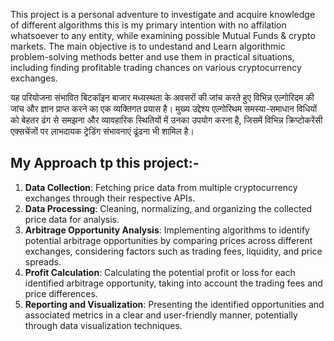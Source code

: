This project is a personal adventure to investigate and acquire knowledge of different algorithms this is my primary intention with no affilation whatsoever to any entity, while examining possible Mutual Funds & crypto markets. The main objective is to undestand and Learn algorithmic problem-solving methods better and use them in practical situations, including finding profitable trading chances on various cryptocurrency exchanges.

यह परियोजना संभावित बिटकॉइन बाजार मध्यस्थता के अवसरों की जांच करते हुए विभिन्न एल्गोरिदम की जांच और ज्ञान प्राप्त करने का एक व्यक्तिगत प्रयास है। मुख्य उद्देश्य एल्गोरिथम समस्या-समाधान विधियों को बेहतर ढंग से समझना और व्यावहारिक स्थितियों में उनका उपयोग करना है, जिसमें विभिन्न क्रिप्टोकरेंसी एक्सचेंजों पर लाभदायक ट्रेडिंग संभावनाएं ढूंढना भी शामिल है।

## My Approach tp this project:- 

1. **Data Collection**: Fetching price data from multiple cryptocurrency exchanges through their respective APIs.
2. **Data Processing**: Cleaning, normalizing, and organizing the collected price data for analysis.
3. **Arbitrage Opportunity Analysis**: Implementing algorithms to identify potential arbitrage opportunities by comparing prices across different exchanges, considering factors such as trading fees, liquidity, and price spreads.
4. **Profit Calculation**: Calculating the potential profit or loss for each identified arbitrage opportunity, taking into account the trading fees and price differences.
5. **Reporting and Visualization**: Presenting the identified opportunities and associated metrics in a clear and user-friendly manner, potentially through data visualization techniques.

